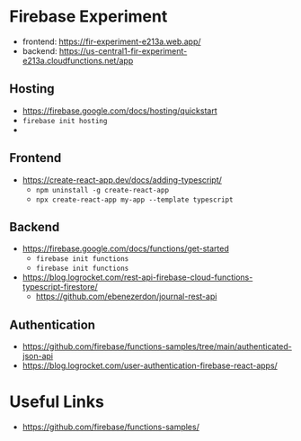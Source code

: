 # Firebase Experiment

- frontend: https://fir-experiment-e213a.web.app/
- backend: https://us-central1-fir-experiment-e213a.cloudfunctions.net/app

## Hosting

- https://firebase.google.com/docs/hosting/quickstart
- `firebase init hosting`
-

## Frontend

- https://create-react-app.dev/docs/adding-typescript/
  - `npm uninstall -g create-react-app`
  - `npx create-react-app my-app --template typescript`

## Backend

- https://firebase.google.com/docs/functions/get-started
  - `firebase init functions`
  - `firebase init functions`
- https://blog.logrocket.com/rest-api-firebase-cloud-functions-typescript-firestore/
  - https://github.com/ebenezerdon/journal-rest-api

## Authentication

- https://github.com/firebase/functions-samples/tree/main/authenticated-json-api
- https://blog.logrocket.com/user-authentication-firebase-react-apps/

# Useful Links

- https://github.com/firebase/functions-samples/
